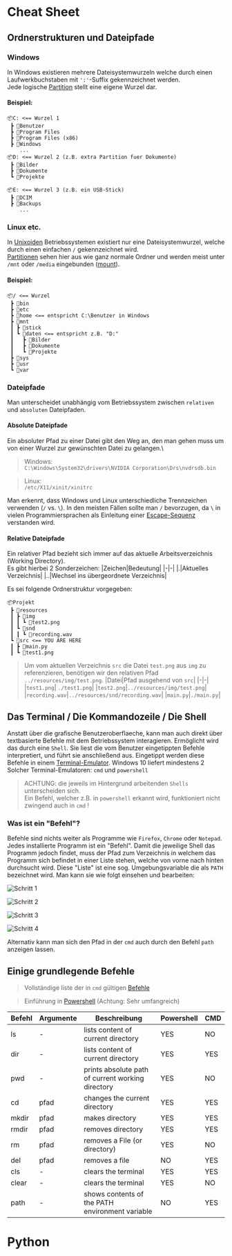 # Cheat Sheet

## Ordnerstrukturen und Dateipfade
### Windows
In Windows existieren mehrere Dateisystemwurzeln welche durch einen Laufwerkbuchstaben mit `':'`-Suffix gekennzeichnet werden.\
Jede logische [Partition](https://de.wikipedia.org/wiki/Partition_(Datentr%C3%A4ger)) stellt eine eigene Wurzel dar.
#### Beispiel:
```
📦C: <== Wurzel 1 
 ┣ 📂Benutzer
 ┣ 📂Program Files
 ┣ 📂Program Files (x86)
 ┣ 📂Windows
    ...
📦D: <== Wurzel 2 (z.B. extra Partition fuer Dokumente)
 ┣ 📂Bilder
 ┣ 📂Dokumente
 ┗ 📂Projekte

📦E: <== Wurzel 3 (z.B. ein USB-Stick)
 ┣ 📂DCIM
 ┣ 📂Backups
    ...
```
### Linux etc.
In [Unixoiden](https://de.wikipedia.org/wiki/Unixoides_System) Betriebssystemen existiert nur eine Dateisystemwurzel, welche durch einen einfachen `/` gekennzeichnet wird.\
[Partitionen](https://de.wikipedia.org/wiki/Partition_(Datentr%C3%A4ger)) sehen hier aus wie ganz normale Ordner und werden meist unter `/mnt` oder `/media` eingebunden ([mount](https://de.wikipedia.org/wiki/Einh%C3%A4ngepunkt)).
#### Beispiel:
```
📦/ <== Wurzel
 ┣ 📂bin
 ┣ 📂etc
 ┣ 📂home <== entspricht C:\Benutzer in Windows
 ┣ 📂mnt
 ┃ ┣ 📂stick 
 ┃ ┗ 📂daten <== entspricht z.B. "D:"
 ┃   ┣ 📂Bilder
 ┃   ┣ 📂Dokumente
 ┃   ┗ 📂Projekte
 ┣ 📂sys
 ┣ 📂usr
 ┗ 📂var
```
### Dateipfade
Man unterscheidet unabhängig vom Betriebssystem zwischen `relativen` und `absoluten` Dateipfaden.
#### Absolute Dateipfade
Ein absoluter Pfad zu einer Datei gibt den Weg an, den man gehen muss um von einer Wurzel zur gewünschten Datei zu gelangen.\
> Windows:\
`C:\Windows\System32\drivers\NVIDIA Corporation\Drs\nvdrsdb.bin`

> Linux:\
>  `/etc/X11/xinit/xinitrc`

Man erkennt, dass Windows und Linux unterschiedliche Trennzeichen verwenden (`/` vs. `\`). In den meisten Fällen sollte man `/` bevorzugen, da `\` in vielen Programmiersprachen als Einleitung einer [Escape-Sequenz](https://de.wikipedia.org/wiki/Escape-Sequenz) verstanden wird.

#### Relative Dateipfade
Ein relativer Pfad bezieht sich immer auf das aktuelle Arbeitsverzeichnis (Working Directory).\
Es gibt hierbei 2 Sonderzeichen:
|Zeichen|Bedeutung|
|-|-|
|.|Aktuelles Verzeichnis|
|..|Wechsel ins übergeordnete Verzeichnis|

Es sei folgende Ordnerstruktur vorgegeben:
```
📦Projekt
 ┣ 📂resources
 ┃ ┣ 📂img
 ┃ ┃ ┗ 📜test2.png
 ┃ ┗ 📂snd
 ┃ ┃ ┗ 📜recording.wav
 ┗ 📂src <== YOU ARE HERE
 ┃ ┣ 📜main.py
 ┃ ┗ 📜test1.png
```
> Um vom aktuellen Verzeichnis `src` die Datei `test.png` aus `img` zu referenzieren, benötigen wir den relativen Pfad `../resources/img/test.png`.
> |Datei|Pfad ausgehend von `src`|
> |-|-|
> |`test1.png`| `./test1.png`|
> |`test2.png`|`../resources/img/test.png`|
> |`recording.wav`|`../resources/snd/recording.wav`|
> |`main.py`|`./main.py`|

## Das Terminal / Die Kommandozeile / Die Shell
Anstatt über die grafische Benutzeroberflaeche, kann man auch direkt über textbasierte Befehle mit dem Betriebssystem interagieren.
Ermöglicht wird das durch eine `Shell`.
Sie liest die vom Benutzer eingetippten Befehle interpretiert, und führt sie anschließend aus.
Eingetippt werden diese Befehle in einem [Terminal-Emulator](https://de.wikipedia.org/wiki/Terminalemulation).
Windows 10 liefert mindestens 2 Solcher Terminal-Emulatoren: `cmd` und `powershell` 
> ACHTUNG:
> die jeweils im Hintergrund arbeitenden `Shells` unterscheiden sich.\
> Ein Befehl, welcher z.B. in `powershell` erkannt wird, funktioniert nicht zwingend auch in `cmd` !
### Was ist ein "Befehl"?
Befehle sind nichts weiter als Programme wie `Firefox`, `Chrome` oder `Notepad`.
Jedes installierte Programm ist ein "Befehl".
Damit die jeweilige Shell das Programm jedoch findet, muss der Pfad zum Verzeichnis in welchem das Programm sich befindet in einer Liste stehen, welche von vorne nach hinten durchsucht wird.
Diese "Liste" ist eine sog. Umgebungsvariable die als `PATH` bezeichnet wird.
Man kann sie wie folgt einsehen und bearbeiten:


![Schritt 1](./Umgebungsvariablen.png)

![Schritt 2](./Umgebungsvariablen_1.png)

![Schritt 3](./Umgebungsvariablen_2.png)

![Schritt 4](./Umgebungsvariablen_3.png)


Alternativ kann man sich den Pfad in der `cmd` auch durch den Befehl `path` anzeigen lassen.

## Einige grundlegende Befehle

> Vollständige liste der in `cmd` gültigen [Befehle](https://docs.microsoft.com/de-de/windows-server/administration/windows-commands/windows-commands)

> Einführung in [Powershell](https://docs.microsoft.com/de-de/powershell/scripting/learn/ps101/01-getting-started?view=powershell-7.2) (Achtung: Sehr umfangreich)


|Befehl|Argumente|Beschreibung|Powershell|CMD|
|-|-|-|-|-|
|ls|-|lists content of current directory|YES|NO|
|dir|-|lists content of current directory|YES|YES|
|pwd|-|prints absolute path of current working directory|YES|NO|
|cd| pfad |changes the current directory|YES|YES|
|mkdir| pfad | makes directory |YES|YES|
|rmdir| pfad | removes directory |YES|YES|
|rm| pfad | removes a File (or directory)|YES|NO|
|del| pfad | removes a file| NO | YES|
|cls| - | clears the terminal | YES | YES |
|clear| -| clears the terminal | YES | NO |
|path| - | shows contents of the PATH environment variable| NO | YES |

# Python
